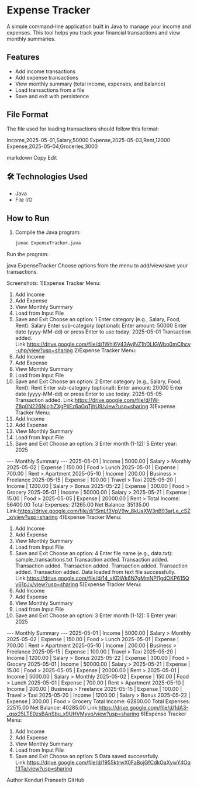 # Expense Tracker

A simple command-line application built in Java to manage your income and expenses. This tool helps you track your financial transactions and view monthly summaries.

##  Features

- Add income transactions
- Add expense transactions
- View monthly summary (total income, expenses, and balance)
- Load transactions from a file
- Save and exit with persistence

##  File Format

The file used for loading transactions should follow this format:

Income,2025-05-01,Salary,50000
Expense,2025-05-03,Rent,12000
Expense,2025-05-04,Groceries,3000

markdown
Copy
Edit

## 🛠 Technologies Used

- Java
- File I/O

##  How to Run

1. Compile the Java program:
   ```bash
   javac ExpenseTracker.java
Run the program:

java ExpenseTracker
Choose options from the menu to add/view/save your transactions.

Screenshots:
1)Expense Tracker Menu:
1. Add Income
2. Add Expense
3. View Monthly Summary
4. Load from Input File
5. Save and Exit
Choose an option: 1
Enter category (e.g., Salary, Food, Rent): Salary
Enter sub-category (optional): 
Enter amount: 50000
Enter date (yyyy-MM-dd) or press Enter to use today: 2025-05-01
Transaction added.
Link:https://drive.google.com/file/d/1Whi6V43AyjNZ1hDLIGWbo0mClhcv-uhp/view?usp=sharing
2)Expense Tracker Menu:
1. Add Income
2. Add Expense
3. View Monthly Summary
4. Load from Input File
5. Save and Exit
Choose an option: 2
Enter category (e.g., Salary, Food, Rent): Rent
Enter sub-category (optional): 
Enter amount: 20000
Enter date (yyyy-MM-dd) or press Enter to use today: 2025-05-05
Transaction added.
Link:https://drive.google.com/file/d/1W-Z8q0N226NicjhZXgPliEz6aGqTjhU9/view?usp=sharing
3)Expense Tracker Menu:
1. Add Income
2. Add Expense
3. View Monthly Summary
4. Load from Input File
5. Save and Exit
Choose an option: 3
Enter month (1-12): 5
Enter year: 2025

--- Monthly Summary ---
2025-05-01 | Income | 5000.00 | Salary > Monthly
2025-05-02 | Expense | 150.00 | Food > Lunch
2025-05-01 | Expense | 700.00 | Rent > Apartment
2025-05-10 | Income | 200.00 | Business > Freelance
2025-05-15 | Expense | 100.00 | Travel > Taxi
2025-05-20 | Income | 1200.00 | Salary > Bonus
2025-05-22 | Expense | 300.00 | Food > Grocery
2025-05-01 | Income | 50000.00 | Salary > 
2025-05-21 | Expense | 15.00 | Food > 
2025-05-05 | Expense | 20000.00 | Rent > 
Total Income: 56400.00
Total Expenses: 21265.00
Net Balance: 35135.00
Link:https://drive.google.com/file/d/1SmLf3VpV9w_8kUaXW3nB93arLe_cSZ_x/view?usp=sharing
4)Expense Tracker Menu:
1. Add Income
2. Add Expense
3. View Monthly Summary
4. Load from Input File
5. Save and Exit
Choose an option: 4
Enter file name (e.g., data.txt): sample_transactions.txt
Transaction added.
Transaction added.
Transaction added.
Transaction added.
Transaction added.
Transaction added.
Transaction added.
Data loaded from text file successfully.
Link:https://drive.google.com/file/d/14_vKDWk6N7gMmNPI1gdOKP615Qy61pJv/view?usp=sharing
5)Expense Tracker Menu:
1. Add Income
2. Add Expense
3. View Monthly Summary
4. Load from Input File
5. Save and Exit
Choose an option: 3
Enter month (1-12): 5
Enter year: 2025

--- Monthly Summary ---
2025-05-01 | Income | 5000.00 | Salary > Monthly
2025-05-02 | Expense | 150.00 | Food > Lunch
2025-05-01 | Expense | 700.00 | Rent > Apartment
2025-05-10 | Income | 200.00 | Business > Freelance
2025-05-15 | Expense | 100.00 | Travel > Taxi
2025-05-20 | Income | 1200.00 | Salary > Bonus
2025-05-22 | Expense | 300.00 | Food > Grocery
2025-05-01 | Income | 50000.00 | Salary > 
2025-05-21 | Expense | 15.00 | Food > 
2025-05-05 | Expense | 20000.00 | Rent > 
2025-05-01 | Income | 5000.00 | Salary > Monthly
2025-05-02 | Expense | 150.00 | Food > Lunch
2025-05-01 | Expense | 700.00 | Rent > Apartment
2025-05-10 | Income | 200.00 | Business > Freelance
2025-05-15 | Expense | 100.00 | Travel > Taxi
2025-05-20 | Income | 1200.00 | Salary > Bonus
2025-05-22 | Expense | 300.00 | Food > Grocery
Total Income: 62800.00
Total Expenses: 22515.00
Net Balance: 40285.00
Link:https://drive.google.com/file/d/1dA3-_qsx25LTE0zsBAnSbu_x9UHVMyvo/view?usp=sharing
6)Expense Tracker Menu:
1. Add Income
2. Add Expense
3. View Monthly Summary
4. Load from Input File
5. Save and Exit
Choose an option: 5
Data saved successfully.
Link:https://drive.google.com/file/d/1955ktrwX0FaBojGfCdkOaXywY4Oqf3Ta/view?usp=sharing

 Author
Konduri Praneeth
GitHub
